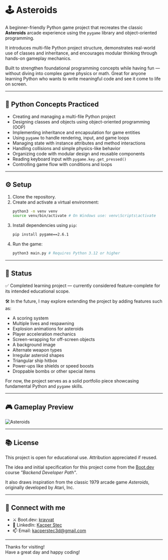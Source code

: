 # 🕹️ Asteroids

A beginner-friendly Python game project that recreates the classic **Asteroids** arcade experience using the `pygame` library and object-oriented programming.

It introduces multi-file Python project structure, demonstrates real-world use of classes and inheritance, and encourages modular thinking through hands-on gameplay mechanics.

Built to strengthen foundational programming concepts while having fun — without diving into complex game physics or math. Great for anyone learning Python who wants to write meaningful code and see it come to life on screen.

---

## 🧠 Python Concepts Practiced

- Creating and managing a multi-file Python project
- Designing classes and objects using object-oriented programming (OOP)
- Implementing inheritance and encapsulation for game entities
- Using `pygame` to handle rendering, input, and game loops
- Managing state with instance attributes and method interactions
- Handling collisions and simple physics-like behavior
- Organizing code with modular design and reusable components
- Reading keyboard input with `pygame.key.get_pressed()`
- Controlling game flow with conditions and loops

---

## ⚙️ Setup

1. Clone the repository.
2. Create and activate a virtual environment:
   ```bash
   python3 -m venv venv
   source venv/bin/activate # On Windows use: venv\Scripts\activate
3. Install dependencies using `pip`:
   ```bash
   pip install pygame==2.6.1
4. Run the game:
   ```bash
   python3 main.py # Requires Python 3.12 or higher

---

## 📍 Status

✅ Completed learning project — currently considered feature-complete for its intended educational scope.

🛠️ In the future, I may explore extending the project by adding features such as:
- A scoring system
- Multiple lives and respawning
- Explosion animations for asteroids
- Player acceleration mechanics
- Screen-wrapping for off-screen objects
- A background image
- Alternate weapon types
- Irregular asteroid shapes
- Triangular ship hitbox
- Power-ups like shields or speed boosts
- Droppable bombs or other special items

For now, the project serves as a solid portfolio piece showcasing fundamental Python and `pygame` skills.

---

## 🎮 Gameplay Preview

![Asteroids](https://github.com/user-attachments/assets/7c6727f3-8098-4969-bf3e-d70bf5483ff7)

---

## 📚 License

This project is open for educational use. Attribution appreciated if reused.  

The idea and initial specification for this project come from the [Boot.dev](https://boot.dev) course *"Backend Developer Path"*.  

It also draws inspiration from the classic 1979 arcade game *Asteroids*, originally developed by Atari, Inc.

---

## 🔗 Connect with me

- ⚔️ Boot.dev: [kravvat](https://www.boot.dev/u/kravvat)  
- 💼 LinkedIn: [Kacper Stec](https://www.linkedin.com/in/kacper-stec/)  
- 📫 Email: kacperstec3d@gmail.com  

---

Thanks for visiting!  
Have a great day and happy coding!
